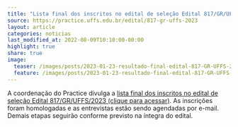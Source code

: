 ```yaml
---
title: "Lista final dos inscritos no edital de seleção Edital 817/GR/UFFS/2023"
source: https://practice.uffs.edu.br/edital/817-gr-uffs-2023
layout: article
categories: noticias
last_modified_at: 2022-08-09T10:10:00-00:00
highlight: true
share: true
image:
  teaser: /images/posts/2023-01-23-resultado-final-edital-817-GR-UFFS-2023.png
  feature: /images/posts/2023-01-23-resultado-final-edital-817-GR-UFFS-2023.png
---
```

A coordenação do Practice divulga a [lista final dos inscritos no edital de seleção Edital 817/GR/UFFS/2023 (clique para acessar)]({{page.source}}). As inscrições foram homologadas e  as entrevistas estão sendo agendadas por e-mail. Demais etapas seguirão conforme previsto na íntegra do edital.
